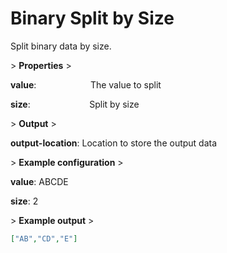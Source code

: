 # Binary Split by Size

Split binary data by size.

&gt; **Properties**
&gt; 

**value**:                      The value to split

**size**:                        Split by size

&gt; **Output**
&gt; 

**output-location**: Location to store the output data

&gt; **Example configuration**
&gt; 

**value**: ABCDE

**size**: 2

&gt; **Example output**
&gt; 

```json
["AB","CD","E"]
```